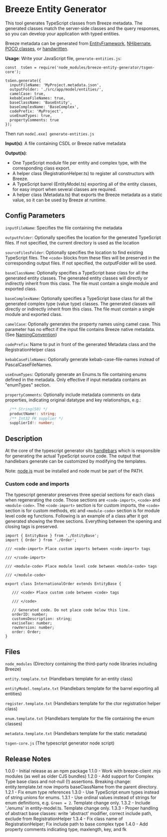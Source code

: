 # Breeze Entity Generator

This tool generates TypeScript classes from Breeze metadata.  The generated classes match the server-side classes and the 
query responses, so you can develop your application with typed entities.

Breeze metadata can be generated from [EntityFramework](https://github.com/Breeze/northwind-demo/blob/master/server/STEPS-Server-NET5.md#configure-the-program-class-to-generate-metadata), [NHibernate](https://github.com/Breeze/breeze.server.net/blob/master/AspNet/Breeze.ContextProvider.NH/NHMetadataBuilder.cs), [POCO
classes](https://github.com/Breeze/breeze.tooling/tree/master/PocoMetadata), or [handwritten](http://breeze.github.io/doc-js/metadata-by-hand-details.html).

**Usage**:	Write your JavaScript file, `generate-entities.js`:
```
const  tsGen = require('node_modules/breeze-entity-generator/tsgen-core');

tsGen.generate({
  inputFileName: 'MyProject.metadata.json',
  outputFolder: './src/app/model/entities/',
  camelCase: true,
  kebabCaseFileNames: true,
  baseClassName: 'BaseEntity',
  baseComplexName: 'BaseComplex',
  codePrefix: 'MyProject',
  useEnumTypes: true,
  propertyComments: true
});
```
Then run `node[.exe] generate-entities.js`

**Input(s)**:	A file containing CSDL or Breeze native metadata

**Output(s)**:

- One TypeScript module file per entity and complex type, with the corresponding class export.  
- A helper class (RegistrationHelper.ts) to register all constructors with Breeze.
- A TypeScript barrel (EntityModel.ts) exporting all of the entity classes, for easy import when several classes are required.  
- A helper class (Metadata.ts) that exports the Breeze metadata as a static value, so it can be used by Breeze at runtime. 

## Config Parameters

`inputFileName`: Specifies the file containing the metadata

`outputFolder`: Optionally specifies the location for the generated TypeScript files. If not specified, the current directory is used as the location

`sourceFilesFolder`: Optionally specifies the location to find existing TypeScript files.  The `<code>` blocks from these files will be preserved in the corresponding output files.  If not specified, the outputFolder will be used.

`baseClassName`: Optionally specifies a TypeScript base class for all the generated entity classes. The generated entity classes will directly or indirectly inherit from this class. The file must contain a single module and exported class.

`baseComplexName`: Optionally specifies a TypeScript base class for all the generated complex type (value type) classes. The generated classes will directly or indirectly inherit from this class. The file must contain a single module and exported class.

`camelCase`: Optionally generates the property names using camel case. This parameter has no effect if the input file contains Breeze native metadata. (See [NamingConvention](http://breeze.github.io/doc-js/api-docs/classes/namingconvention.html#camelcase))

`codePrefix`: Name to put in front of the generated Metadata class and the RegistrationHelper class

`kebabCaseFileNames`: Optionally generate kebab-case-file-names instead of PascalCaseFileNames.

`useEnumTypes`: Optionally generate an Enums.ts file containing enums defined in the metadata.  Only effective if input metadata contains an "enumTypes" section.

`propertyComments`: Optionally include metadata comments on data properties, indicating original datatype and key relationships, e.g.:
```ts
  /** String(50) */
  productName!: string;
  /** Int32 FK supplier */
  supplierId!: number;
```

## Description
At the core of the typescript generator sits [handlebars](http://handlebarsjs.com/) which is responsible for generating the actual TypeScript source code. The output that handlebars generate can be customized by modifying the templates.

Note: [node.js](http://nodejs.org/) must be installed and node must be part of the PATH.

### Custom code and imports

The typescript generator preserves three special sections for each class when regenerating the code. Those sections are `<code-import>`, `<code>` and `<module-code>`. The `<code-import>` section is for custom imports, the `<code>` section is for custom methods, etc and `<module-code>` section is for module level code eg functions.  Following is an example of a class after it got generated showing the three sections. Everything between the opening and closing tags is preserved.

```
import { EntityBase } from './EntityBase';
import { Order } from './Order';

/// <code-import> Place custom imports between <code-import> tags

/// </code-import>

/// <module-code> Place module level code between <module-code> tags

/// </module-code>

export class InternationalOrder extends EntityBase {

   /// <code> Place custom code between <code> tags
   
   /// </code>

   // Generated code. Do not place code below this line.
   orderID: number;
   customsDescription: string;
   exciseTax: number;
   rowVersion: number;
   order: Order;
}
```


## Files	

`node_modules` (Directory containing the third-party node libraries including Breeze)

`entity.template.txt` (Handlebars template for an entity class)

`entityModel.template.txt` (Handlebars template for the barrel exporting all entities)

`register.template.txt` (Handlebars template for the ctor registration helper class)

`enum.template.txt` (Handlebars template for the file containing the enum classes)

`metadata.template.txt` (Handlebars template for the static metadata)

`tsgen-core.js` (The typescript generator node script)


## Release Notes

1.0.0 - Initial release as an npm package
1.1.0 - Work with breeze-client .mjs modules (as well as older CJS bundles)
1.2.0 - Add support for Complex Type base class and not-null (!) assertions.  Breaking change: entity.template.txt now imports baseClassName from the parent directory.
1.2.1 - Fix enum type references
1.3.0 - Use TypeScript enum types instead of string unions for enums.
1.3.1 - Use ordinal values instead of strings for enum definitions, e.g. `Green = 2`.  Template change only.
1.3.2 - Include './enums' in entity-model.ts.  Template change only.
1.3.3 - Proper handling of abstract base classes: write 'abstract' modifier, correct include path, exclude from RegistrationHelper
1.3.4 - Fix class name of RegistrationHelper; Fix include path to base complex type
1.4.0 - Add property comments indicating type, maxlength, key, and fk